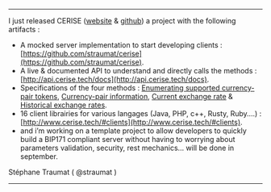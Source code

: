 ***
I just released CERISE ([website](http://www.cerise.tech/) & [github](https://github.com/straumat/cerise)) a project with the following artifacts : 
* A mocked server implementation to start developing clients : [https://github.com/straumat/cerise](https://github.com/straumat/cerise).
* A live & documented API to understand and directly calls the methods : [http://api.cerise.tech/docs](http://api.cerise.tech/docs).
* Specifications of the four methods : [Enumerating supported currency-pair tokens](http://www.cerise.tech/specifications/0.3-SNAPSHOT/supportedCurrencyPairTokensAPI.html), [Currency-pair information](http://www.cerise.tech/specifications/0.3-SNAPSHOT/currencyPairInformationAPI.html), [Current exchange rate](http://www.cerise.tech/specifications/0.3-SNAPSHOT/currentExchangeRateAPI.html) & [Historical exchange rates](http://www.cerise.tech/specifications/0.3-SNAPSHOT/historicalExchangeRatesAPI.html).
* 16 client librairies for various langages (Java, PHP, c++, Rusty, Ruby….) : [http://www.cerise.tech/#clients](http://www.cerise.tech/#clients).
* and i’m working on a template project to allow developers to quickly build a BIP171 compliant server without having to worrying about parameters validation, security, rest mechanics… will be done in september.

Stéphane Traumat ( @straumat )
***
